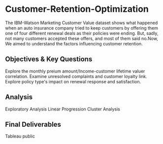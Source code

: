 # Customer-Retention-Optimization
The IBM-Watson Marketing Customer Value dataset shows what happened when an auto insurance company tried to keep customers by offering them one of four different renewal deals as their policies were ending. But, sadly, not many customers accepted these offers, and most of them said no.Now, We aimed to understand the factors influencing customer retention.
## Objectives & Key Questions
Explore the monthly preium amount/Income-customer lifetime valuer correlation.
Examine unresolved complaints and customer loyalty link.
Explore policy type's impact on renewal response and satisfaction. 
## Analysis
Exploratory Analysis
Linear Progression
Cluster Analysis
## Final Deliverables
Tableau public
